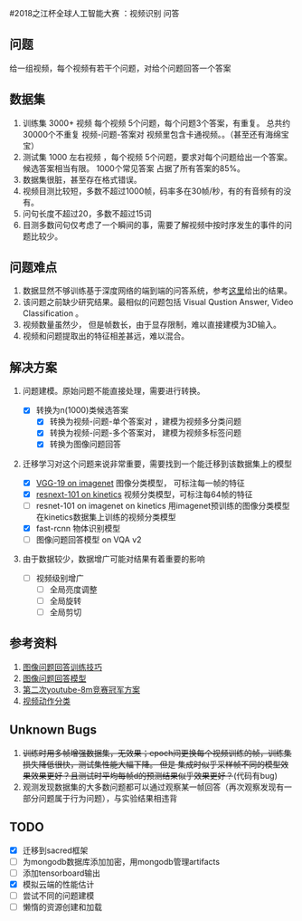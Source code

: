 #2018之江杯全球人工智能大赛 ：视频识别 问答
## 问题
给一组视频，每个视频有若干个问题，对给个问题回答一个答案
## 数据集
1. 训练集 3000+ 视频 每个视频 5个问题，每个问题3个答案，有重复。
总共约30000个不重复 视频-问题-答案对
视频里包含卡通视频。。（甚至还有海绵宝宝）
2. 测试集 1000 左右视频 ，每个视频 5个问题，要求对每个问题给出一个答案。
候选答案相当有限。 1000个常见答案 占据了所有答案的85%。
3. 数据集很脏，甚至存在格式错误。
4. 视频目测比较短，多数不超过1000帧，码率多在30帧/秒，有的有音频有的没有。
5. 问句长度不超过20，多数不超过15词
6. 目测多数问句仅考虑了一个瞬间的事，需要了解视频中按时序发生的事件的问题比较少。
## 问题难点
1. 数据显然不够训练基于深度网络的端到端的问答系统，参考[这里](https://arxiv.org/abs/1711.09577)给出的结果。
2. 该问题之前缺少研究结果。最相似的问题包括 Visual Qustion Answer, Video Classification 。
3. 视频数量虽然少， 但是帧数长，由于显存限制，难以直接建模为3D输入。
4. 视频和问题提取出的特征相差甚远，难以混合。

## 解决方案
1. 问题建模。原始问题不能直接处理，需要进行转换。
    -[x] 转换为n(1000)类候选答案
        -[x] 转换为视频-问题-单个答案对 ，建模为视频多分类问题
        -[x] 转换为视频-问题-多个答案对， 建模为视频多标签问题
        -[x] 转换为图像问题回答
2. 迁移学习对这个问题来说非常重要，需要找到一个能迁移到该数据集上的模型

    -[x] [VGG-19 on imagenet](https://keras.io/applications/#vgg19) 图像分类模型， 可标注每一帧的特征
    -[x] [resnext-101 on kinetics](https://github.com/raven4752/video-classification-3d-cnn-pytorch) 视频分类模型，可标注每64帧的特征
    -[ ] resnet-101 on imagenet on kinetics 用imagenet预训练的图像分类模型在kinetics数据集上训练的视频分类模型
    -[x] fast-rcnn 物体识别模型
    -[ ] 图像问题回答模型 on VQA v2
3. 由于数据较少，数据增广可能对结果有着重要的影响
    -[ ] 视频级别增广
        -[ ] 全局亮度调整
        -[ ] 全局旋转
        -[ ] 全局剪切
## 参考资料
1. [图像问题回答训练技巧](https://arxiv.org/abs/1708.02711)
2. [图像问题回答模型](https://arxiv.org/abs/1707.07998)
3. [第二次youtube-8m竞赛冠军方案](https://www.kaggle.com/c/youtube8m-2018/discussion/62781)
4. [视频动作分类](https://github.com/kenshohara/video-classification-3d-cnn-pytorch)


## Unknown Bugs
1. ~~训练时用多帧增强数据集，无效果；epoch间更换每个视频训练的帧，训练集损失降低很快，测试集性能大幅下降。 但是
集成时似乎采样帧不同的模型效果效果更好？且测试时平均每帧d的预测结果似乎效果更好？~~(代码有bug)
2. 观测发现数据集的大多数问题都可以通过观察某一帧回答（再次观察发现有一部分问题属于行为问题），与实验结果相违背
## TODO
-[x] 迁移到sacred框架
-[ ] 为mongodb数据库添加加密，用mongodb管理artifacts
-[ ] 添加tensorboard输出
-[x] 模拟云端的性能估计
-[ ] 尝试不同的问题建模
-[ ] 懒惰的资源创建和加载